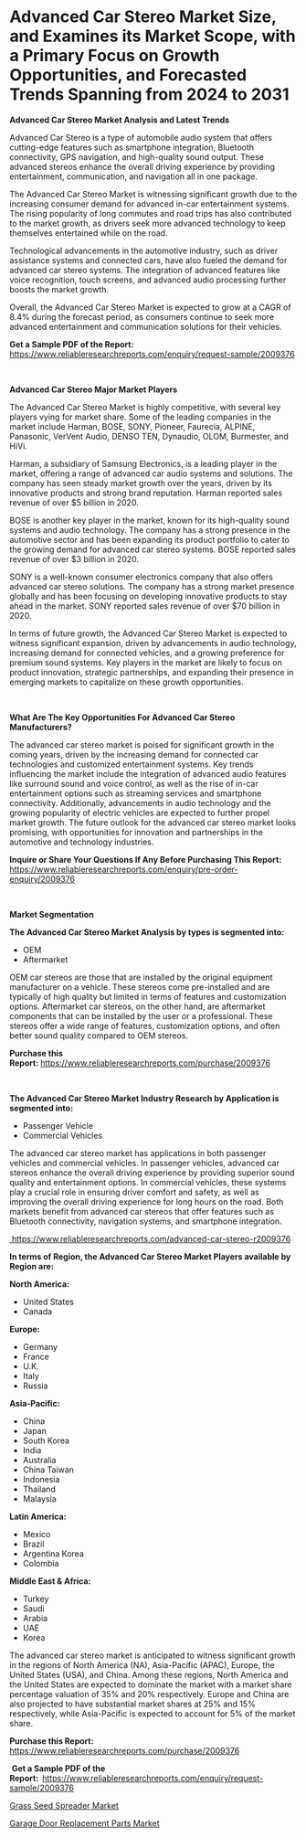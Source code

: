 <p><h1>Advanced Car Stereo Market Size, and Examines its Market Scope, with a Primary Focus on Growth Opportunities, and Forecasted Trends Spanning from 2024 to 2031</h1></p><p><strong>Advanced Car Stereo Market Analysis and Latest Trends</strong></p>
<p><p>Advanced Car Stereo is a type of automobile audio system that offers cutting-edge features such as smartphone integration, Bluetooth connectivity, GPS navigation, and high-quality sound output. These advanced stereos enhance the overall driving experience by providing entertainment, communication, and navigation all in one package.</p><p>The Advanced Car Stereo Market is witnessing significant growth due to the increasing consumer demand for advanced in-car entertainment systems. The rising popularity of long commutes and road trips has also contributed to the market growth, as drivers seek more advanced technology to keep themselves entertained while on the road.</p><p>Technological advancements in the automotive industry, such as driver assistance systems and connected cars, have also fueled the demand for advanced car stereo systems. The integration of advanced features like voice recognition, touch screens, and advanced audio processing further boosts the market growth.</p><p>Overall, the Advanced Car Stereo Market is expected to grow at a CAGR of 8.4% during the forecast period, as consumers continue to seek more advanced entertainment and communication solutions for their vehicles.</p></p>
<p><strong>Get a Sample PDF of the Report:&nbsp;</strong> <a href="https://www.reliableresearchreports.com/enquiry/request-sample/2009376">https://www.reliableresearchreports.com/enquiry/request-sample/2009376</a></p>
<p>&nbsp;</p>
<p><strong>Advanced Car Stereo Major Market Players</strong></p>
<p><p>The Advanced Car Stereo Market is highly competitive, with several key players vying for market share. Some of the leading companies in the market include Harman, BOSE, SONY, Pioneer, Faurecia, ALPINE, Panasonic, VerVent Audio, DENSO TEN, Dynaudio, OLOM, Burmester, and HiVi.</p><p>Harman, a subsidiary of Samsung Electronics, is a leading player in the market, offering a range of advanced car audio systems and solutions. The company has seen steady market growth over the years, driven by its innovative products and strong brand reputation. Harman reported sales revenue of over $5 billion in 2020.</p><p>BOSE is another key player in the market, known for its high-quality sound systems and audio technology. The company has a strong presence in the automotive sector and has been expanding its product portfolio to cater to the growing demand for advanced car stereo systems. BOSE reported sales revenue of over $3 billion in 2020.</p><p>SONY is a well-known consumer electronics company that also offers advanced car stereo solutions. The company has a strong market presence globally and has been focusing on developing innovative products to stay ahead in the market. SONY reported sales revenue of over $70 billion in 2020.</p><p>In terms of future growth, the Advanced Car Stereo Market is expected to witness significant expansion, driven by advancements in audio technology, increasing demand for connected vehicles, and a growing preference for premium sound systems. Key players in the market are likely to focus on product innovation, strategic partnerships, and expanding their presence in emerging markets to capitalize on these growth opportunities.</p></p>
<p>&nbsp;</p>
<p><strong>What Are The Key Opportunities For Advanced Car Stereo Manufacturers?</strong></p>
<p><p>The advanced car stereo market is poised for significant growth in the coming years, driven by the increasing demand for connected car technologies and customized entertainment systems. Key trends influencing the market include the integration of advanced audio features like surround sound and voice control, as well as the rise of in-car entertainment options such as streaming services and smartphone connectivity. Additionally, advancements in audio technology and the growing popularity of electric vehicles are expected to further propel market growth. The future outlook for the advanced car stereo market looks promising, with opportunities for innovation and partnerships in the automotive and technology industries.</p></p>
<p><strong>Inquire or Share Your Questions If Any Before Purchasing This Report:</strong> <a href="https://www.reliableresearchreports.com/enquiry/pre-order-enquiry/2009376">https://www.reliableresearchreports.com/enquiry/pre-order-enquiry/2009376</a></p>
<p>&nbsp;</p>
<p><strong>Market Segmentation</strong></p>
<p><strong>The Advanced Car Stereo Market Analysis by types is segmented into:</strong></p>
<p><ul><li>OEM</li><li>Aftermarket</li></ul></p>
<p><p>OEM car stereos are those that are installed by the original equipment manufacturer on a vehicle. These stereos come pre-installed and are typically of high quality but limited in terms of features and customization options. Aftermarket car stereos, on the other hand, are aftermarket components that can be installed by the user or a professional. These stereos offer a wide range of features, customization options, and often better sound quality compared to OEM stereos.</p></p>
<p><strong>Purchase this Report:&nbsp;</strong><a href="https://www.reliableresearchreports.com/purchase/2009376">https://www.reliableresearchreports.com/purchase/2009376</a></p>
<p>&nbsp;</p>
<p><strong>The Advanced Car Stereo Market Industry Research by Application is segmented into:</strong></p>
<p><ul><li>Passenger Vehicle</li><li>Commercial Vehicles</li></ul></p>
<p><p>The advanced car stereo market has applications in both passenger vehicles and commercial vehicles. In passenger vehicles, advanced car stereos enhance the overall driving experience by providing superior sound quality and entertainment options. In commercial vehicles, these systems play a crucial role in ensuring driver comfort and safety, as well as improving the overall driving experience for long hours on the road. Both markets benefit from advanced car stereos that offer features such as Bluetooth connectivity, navigation systems, and smartphone integration.</p></p>
<p><a href="https://www.reliableresearchreports.com/advanced-car-stereo-r2009376">&nbsp;https://www.reliableresearchreports.com/advanced-car-stereo-r2009376</a></p>
<p><strong>In terms of Region, the Advanced Car Stereo Market Players available by Region are:</strong></p>
<p>
    <p> <strong> North America: </strong>
        <ul>
            <li>United States</li>
            <li>Canada</li>
        </ul>
        </p> 
    <p> <strong> Europe: </strong>
        <ul>
            <li>Germany</li>
            <li>France</li>
            <li>U.K.</li>
            <li>Italy</li>
            <li>Russia</li>
        </ul>
        </p> 
    <p> <strong> Asia-Pacific: </strong>
        <ul>
            <li>China</li>
            <li>Japan</li>
            <li>South Korea</li>
            <li>India</li>
            <li>Australia</li>
            <li>China Taiwan</li>
            <li>Indonesia</li>
            <li>Thailand</li>
            <li>Malaysia</li>
        </ul>
        </p> 
    <p> <strong> Latin America: </strong>
        <ul>
            <li>Mexico</li>
            <li>Brazil</li>
            <li>Argentina Korea</li>
            <li>Colombia</li>
        </ul>
        </p> 
    <p> <strong> Middle East & Africa: </strong>
        <ul>
            <li>Turkey</li>
            <li>Saudi</li>
            <li>Arabia</li>
            <li>UAE</li>
            <li>Korea</li>
        </ul>
    </p>
    </p>
<p><p>The advanced car stereo market is anticipated to witness significant growth in the regions of North America (NA), Asia-Pacific (APAC), Europe, the United States (USA), and China. Among these regions, North America and the United States are expected to dominate the market with a market share percentage valuation of 35% and 20% respectively. Europe and China are also projected to have substantial market shares at 25% and 15% respectively, while Asia-Pacific is expected to account for 5% of the market share.</p></p>
<p><strong>Purchase this Report: </strong><a href="https://www.reliableresearchreports.com/purchase/2009376">https://www.reliableresearchreports.com/purchase/2009376</a></p>
<p>&nbsp;<strong>Get a Sample PDF of the Report:&nbsp;&nbsp;</strong><a href="https://www.reliableresearchreports.com/enquiry/request-sample/2009376">https://www.reliableresearchreports.com/enquiry/request-sample/2009376</a></p>
<p><strong></strong></p>
<p><p><a href="https://github.com/jaidynmorantestelletmjzya/Market-Research-Report-List-3/blob/main/grass-seed-spreader-market.md">Grass Seed Spreader Market</a></p><p><a href="https://issuu.com/reportprime-2/docs/garage-door-replacement-parts-market-size-2030.ppt">Garage Door Replacement Parts Market</a></p></p>